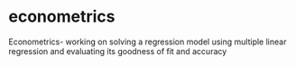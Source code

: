 # econometrics
Econometrics- working on solving a regression model using multiple linear regression and evaluating its goodness of fit and accuracy
